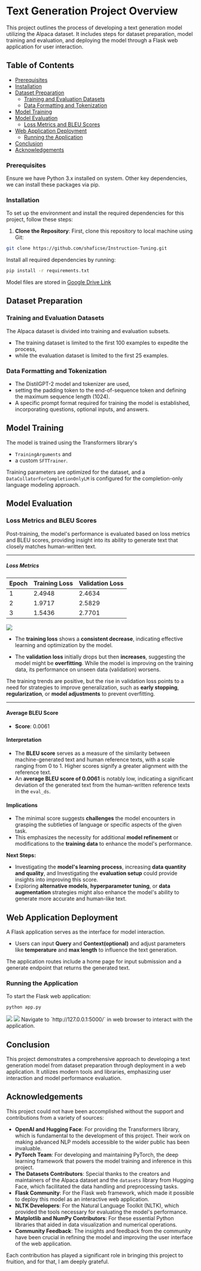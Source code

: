 # Text Generation Project Overview

This project outlines the process of developing a text generation model utilizing the Alpaca dataset. It includes steps for dataset preparation, model training and evaluation, and deploying the model through a Flask web application for user interaction.

## Table of Contents
- [Prerequisites](#prerequisites)
- [Installation](#installation)
- [Dataset Preparation](#dataset-preparation)
  - [Training and Evaluation Datasets](#training-and-evaluation-datasets)
  - [Data Formatting and Tokenization](#data-formatting-and-tokenization)
- [Model Training](#model-training)
- [Model Evaluation](#model-evaluation)
  - [Loss Metrics and BLEU Scores](#loss-metrics-and-bleu-scores)
- [Web Application Deployment](#web-application-deployment)
  - [Running the Application](#running-the-application)
- [Conclusion](#conclusion)
- [Acknowledgements](#acknowledgements)

### Prerequisites

Ensure we have Python 3.x installed on system. Other key dependencies, we can install these packages via pip.

### Installation

To set up the environment and install the required dependencies for this project, follow these steps:

1. **Clone the Repository**: First, clone this repository to  local machine using Git:

```bash
git clone https://github.com/shaficse/Instruction-Tuning.git 
```

Install all required dependencies by running:

```bash
pip install -r requirements.txt
```
Model files are stored in [Google Drive Link](https://drive.google.com/drive/folders/1f_AQTAiZBNVa_OLEgTGH2aBrPA0dp5f8?usp=sharing)
## Dataset Preparation

### Training and Evaluation Datasets

The Alpaca dataset is divided into training and evaluation subsets. 
- The training dataset is limited to the first 100 examples to expedite the process, 
- while the evaluation dataset is limited to the first 25 examples.

### Data Formatting and Tokenization

- The DistilGPT-2 model and tokenizer are used, 
- setting the padding token to the end-of-sequence token and defining the maximum sequence length (1024). 
- A specific prompt format required for training the model is established, incorporating questions, optional inputs, and answers.

## Model Training

The model is trained using the Transformers library's 
- `TrainingArguments` and 
- a custom `SFTTrainer`. 

Training parameters are optimized for the dataset, and a `DataCollatorForCompletionOnlyLM` is configured for the completion-only language modeling approach.

## Model Evaluation

### Loss Metrics and BLEU Scores

Post-training, the model's performance is evaluated based on loss metrics and BLEU scores, providing insight into its ability to generate text that closely matches human-written text. 

---
##### Loss Metrics
| Epoch | Training Loss | Validation Loss |
|-------|---------------|-----------------|
| 1     | 2.4948        | 2.4634          |
| 2     | 1.9717        | 2.5829          |
| 3     | 1.5436        | 2.7701          |

<img src="figure/loss_plot.png"> 

- The **training loss** shows a **consistent decrease**, indicating effective learning and optimization by the model.

- The **validation loss** initially drops but then **increases**, suggesting the model might be **overfitting**. While the model is improving on the training data, its performance on unseen data (validation) worsens.


The training trends are positive, but the rise in validation loss points to a need for strategies to improve generalization, such as **early stopping**, **regularization**, or **model adjustments** to prevent overfitting.

---
#### Average BLEU Score 

- **Score**: 0.0061

#### Interpretation

- The **BLEU score** serves as a measure of the similarity between machine-generated text and human reference texts, with a scale ranging from 0 to 1. Higher scores signify a greater alignment with the reference text.
- An **average BLEU score of 0.0061** is notably low, indicating a significant deviation of the generated text from the human-written reference texts in the `eval_ds`.

#### Implications

- The minimal score suggests **challenges** the model encounters in grasping the subtleties of language or specific aspects of the given task.
- This emphasizes the necessity for additional **model refinement** or modifications to the **training data** to enhance the model's performance.

**Next Steps:**
- Investigating the **model's learning process**, increasing **data quantity and quality**, and Investigating the **evaluation setup** could provide insights into improving this score.
- Exploring **alternative models**, **hyperparameter tuning**, or **data augmentation** strategies might also enhance the model's ability to generate more accurate and human-like text.

## Web Application Deployment

A Flask application serves as the interface for model interaction. 
- Users can input **Query** and **Context(optional)** and adjust parameters like **temperature** and **max length** to influence the text generation. 

The application routes include a home page for input submission and a generate endpoint that returns the generated text.


### Running the Application

To start the Flask web application:

```bash
python app.py
```
  <img src="figure/app-2.png"> 
   <img src="figure/app-1.png"> 
Navigate to `http://127.0.0.1:5000/` in  web browser to interact with the application.

## Conclusion

This project demonstrates a comprehensive approach to developing a text generation model from dataset preparation through deployment in a web application. It utilizes modern tools and libraries, emphasizing user interaction and model performance evaluation.

## Acknowledgements

This project could not have been accomplished without the support and contributions from a variety of sources:

- **OpenAI and Hugging Face**: For providing the Transformers library, which is fundamental to the development of this project. Their work on making advanced NLP models accessible to the wider public has been invaluable.
- **PyTorch Team**: For developing and maintaining PyTorch, the deep learning framework that powers the model training and inference in this project.
- **The Datasets Contributors**: Special thanks to the creators and maintainers of the Alpaca dataset and the `datasets` library from Hugging Face, which facilitated the data handling and preprocessing tasks.
- **Flask Community**: For the Flask web framework, which made it possible to deploy this model as an interactive web application.
- **NLTK Developers**: For the Natural Language Toolkit (NLTK), which provided the tools necessary for evaluating the model's performance.
- **Matplotlib and NumPy Contributors**: For these essential Python libraries that aided in data visualization and numerical operations.
- **Community Feedback**: The insights and feedback from the community have been crucial in refining the model and improving the user interface of the web application.

Each contribution has played a significant role in bringing this project to fruition, and for that, I am deeply grateful.
